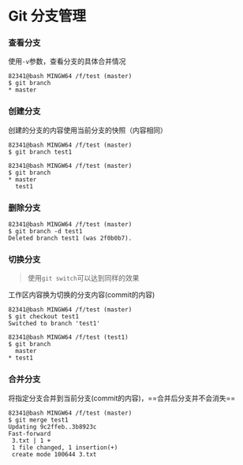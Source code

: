 # Git 分支管理

### 查看分支

使用`-v`参数，查看分支的具体合并情况

```
82341@bash MINGW64 /f/test (master)
$ git branch
* master
```

### 创建分支

创建的分支的内容使用当前分支的快照（内容相同）

```
82341@bash MINGW64 /f/test (master)
$ git branch test1

82341@bash MINGW64 /f/test (master)
$ git branch
* master
  test1
```

### 删除分支

```
82341@bash MINGW64 /f/test (master)
$ git branch -d test1
Deleted branch test1 (was 2f0b0b7).
```

### 切换分支

> 使用`git switch`可以达到同样的效果

工作区内容换为切换的分支内容(commit的内容)

```
82341@bash MINGW64 /f/test (master)
$ git checkout test1
Switched to branch 'test1'

82341@bash MINGW64 /f/test (test1)
$ git branch
  master
* test1
```

### 合并分支

将指定分支合并到当前分支(commit的内容)，==合并后分支并不会消失==

```
82341@bash MINGW64 /f/test (master)
$ git merge test1
Updating 9c2ffeb..3b8923c
Fast-forward
 3.txt | 1 +
 1 file changed, 1 insertion(+)
 create mode 100644 3.txt
```

